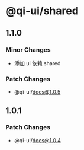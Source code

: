 # @qi-ui/shared

## 1.1.0

### Minor Changes

- 添加 ui 依赖 shared

### Patch Changes

- @qi-ui/docs@1.0.5

## 1.0.1

### Patch Changes

- @qi-ui/docs@1.0.4
